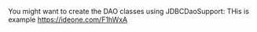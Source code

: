 You might want to create the DAO classes using JDBCDaoSupport:
THis is example https://ideone.com/F1hWxA
